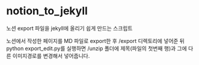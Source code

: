 # notion_to_jekyll
노션 export 파일을 jekyll에 올리기 쉽게 만드는 스크립트

노션에서 작성한 페이지를 MD 파일로 export한 후 /export 디렉토리에 넣어준 뒤
python export_edit.py를 실행하면
/unzip 폴더에 제목(파일의 첫번째 행)과 그에 다른 이미지경로를 변경해서 넣어줍니다.

